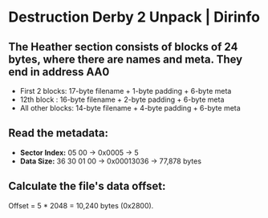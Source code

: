 # Destruction Derby 2 Unpack | Dirinfo

## The Heather section consists of blocks of 24 bytes, where there are names and meta. They end in address AA0

- First 2 blocks: 17-byte filename + 1-byte padding + 6-byte meta
- 12th block : 16-byte filename + 2-byte padding + 6-byte meta
- All other blocks: 14-byte filename + 4-byte padding + 6-byte meta

## Read the metadata:
- **Sector Index:** 05 00 -> 0x0005 -> 5
- **Data Size:** 36 30 01 00 -> 0x00013036 -> 77,878 bytes


## Calculate the file's data offset:
Offset = 5 * 2048 = 10,240 bytes (0x2800).
